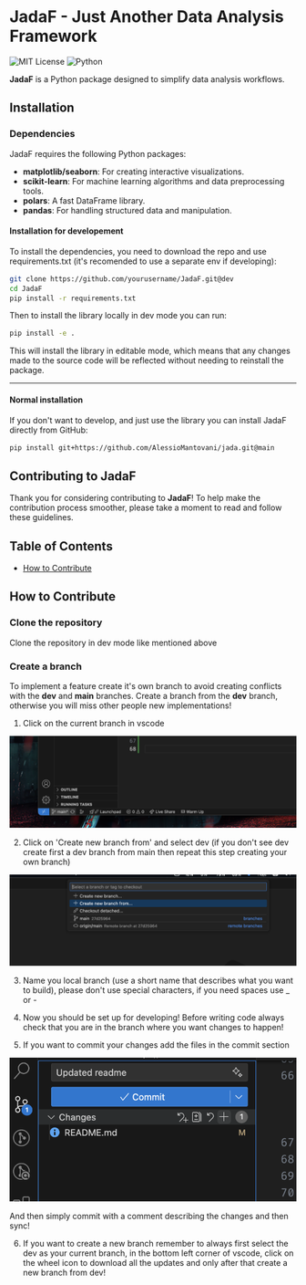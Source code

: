 # JadaF - Just Another Data Analysis Framework

![MIT License](https://img.shields.io/badge/license-MIT-blue.svg)
![Python](https://img.shields.io/badge/python-3.8%2B-blue)


**JadaF** is a Python package designed to simplify data analysis workflows. 

## Installation

### Dependencies

JadaF requires the following Python packages:

- **matplotlib/seaborn**: For creating interactive visualizations.
- **scikit-learn**: For machine learning algorithms and data preprocessing tools.
- **polars**: A fast DataFrame library.
- **pandas**: For handling structured data and manipulation.

#### Installation for developement

To install the dependencies, you need to download the repo and use requirements.txt (it's recomended to use a separate env if developing):

```bash
git clone https://github.com/yourusername/JadaF.git@dev
cd JadaF
pip install -r requirements.txt
```

Then to install the library locally in dev mode you can run:

```bash
pip install -e .
```
This will install the library in editable mode, which means that any changes made to the source code will be reflected without needing to reinstall the package.

---

#### Normal installation

If you don't want to develop, and just use the library you can install JadaF directly from GitHub:

```bash
pip install git+https://github.com/AlessioMantovani/jada.git@main
```

## Contributing to JadaF

Thank you for considering contributing to **JadaF**! To help make the contribution process smoother, please take a moment to read and follow these guidelines.

## Table of Contents
- [How to Contribute](#how-to-contribute)

## How to Contribute

### Clone the repository

Clone the repository in dev mode like mentioned above

### **Create a branch**

To implement a feature create it's own branch to avoid creating conflicts with the **dev** and **main** branches. Create a branch from the **dev** branch, otherwise you will miss other people new implementations!

1. Click on the current branch in vscode

![Select branch](IMG/contributing/1.png)

2. Click on 'Create new branch from' and select dev (if you don't see dev create first a dev branch from main then repeat this step creating your own branch)

![Create new branch](IMG/contributing/2.png)

3. Name you local branch (use a short name that describes what you want to build), please don't use special characters, if you need spaces use _ or -

4. Now you should be set up for developing! Before writing code always check that you are in the branch where you want changes to happen! 

5. If you want to commit your changes add the files in the commit section

![Commit](IMG/contributing/3.png)

And then simply commit with a comment describing the changes and then sync!

6. If you want to create a new branch remember to always first select the dev as your current branch, in the bottom left corner of vscode, click on the wheel icon to download all the updates and only after that create a new branch from dev!